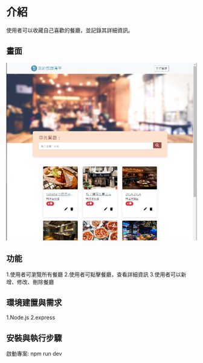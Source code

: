 # 介紹

使用者可以收藏自己喜歡的餐廳，並記錄其詳細資訊。

## 畫面

![image](https://github.com/stevenliz0808/Restaurants_List/blob/main/public/img/homepage.png)

## 功能

1.使用者可瀏覽所有餐廳 2.使用者可點擊餐廳，查看詳細資訊 3.使用者可以新增、修改、刪除餐廳

## 環境建置與需求

1.Node.js
2.express

## 安裝與執行步驟

啟動專案: npm run dev
